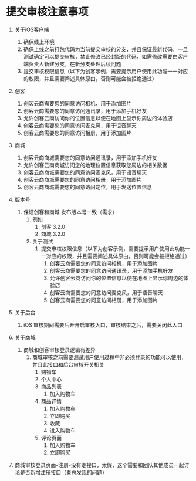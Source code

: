 # 提交审核注意事项
1. 关于iOS客户端
    1. 确保线上环境
    2. 确保上线之前打包代码为当前提交审核的分支，并且保证最新代码，一旦测试确定可以提交审核，禁止修改已经封版的代码，如需修改需要由客户端负责人新建分支，在新分支处理后续问题
    3. 提交审核权限信息（以下为创客示例，需要提示用户使用此功能一一对应的权限，并且需要阐述具体原由，否则可能会被拒绝通过）
1. 创客
    1. 创客云商需要您的同意访问相机，用于添加图片
    2. 创客云商需要您的同意访问通讯录，用于添加手机好友
    3. 允许创客云商访问你的位置信息以便在地图上显示你周边的体验店
    4. 创客云商需要您的同意访问麦克风，用于语音聊天
    5. 创客云商需要您的同意访问相册，用于添加图片
2. 商城
    1. 创客云商商城需要您的同意访问通讯录，用于添加手机好友
    2. 允许创客云商商城访问您的地理位置信息获取您周边的相关数据
    3. 创客云商商城需要您的同意访问麦克风，用于语音聊天
    4. 创客云商商城需要您的同意访问相册，用于添加图片
    5. 创客云商商城需要您的同意访问定位，用于发送位置信息
4. 版本号
    1. 保证创客和商城 发布版本号一致（需求）
        1. 例如
            1. 创客 3.2.0 
            2. 商城 3.2.0
        2. 关于测试
            1. 提交审核权限信息（以下为创客示例，需要提示用户使用此功能一一对应的权限，并且需要阐述具体原由，否则可能会被拒绝通过）
                1. 创客云商需要您的同意访问相机，用于添加图片
                2. 创客云商需要您的同意访问通讯录，用于添加手机好友
                3. 允许创客云商访问你的位置信息以便在地图上显示你周边的体验店
                4. 创客云商需要您的同意访问麦克风，用于语音聊天
                5. 创客云商需要您的同意访问相册，用于添加图片
                
3. 关于后台
    1. iOS 审核期间需要后开开启审核入口，审核结束之后，需要关闭此入口
4. 关于商城
    1. 商城和创客审核登录逻辑有差异
        1. 商城审核之前需要测试用户使用过程中非必须登录的功能可以使用，并且此接口和后台审核开关相关
            1. 购物车
            2. 个人中心
            3. 商品列表
                1. 加入购物车
            4. 商品详情
                1. 加入购物车
                2. 立即购买
                3. 收藏
                4. 进入购物车
            5. 评论页面
                1. 加入购物车
                2. 立即购买
2. 商城审核登录页面-注册-没有走接口，太假，这个需要和团队其他成员一起讨论是否新增注册接口（秦总发现的问题）




